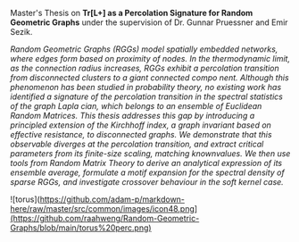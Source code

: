 Master's Thesis on **Tr[L+] as a Percolation Signature for Random Geometric Graphs** under the supervision of Dr. Gunnar Pruessner and Emir Sezik.

*Random Geometric Graphs (RGGs) model spatially embedded networks, where edges form
 based on proximity of nodes. In the thermodynamic limit, as the connection radius increases,
 RGGs exhibit a percolation transition from disconnected clusters to a giant connected compo
nent. Although this phenomenon has been studied in probability theory, no existing work has
 identified a signature of the percolation transition in the spectral statistics of the graph Lapla
cian, which belongs to an ensemble of Euclidean Random Matrices. This thesis addresses this
 gap by introducing a principled extension of the Kirchhoff index, a graph invariant based on
 effective resistance, to disconnected graphs. We demonstrate that this observable diverges at
 the percolation transition, and extract critical parameters from its finite-size scaling, matching
 knownvalues. We then use tools from Random Matrix Theory to derive an analytical expression
 of its ensemble average, formulate a motif expansion for the spectral density of sparse RGGs,
 and investigate crossover behaviour in the soft kernel case.*

 ![torus](https://github.com/adam-p/markdown-here/raw/master/src/common/images/icon48.png](https://github.com/raahweng/Random-Geometric-Graphs/blob/main/torus%20perc.png)

